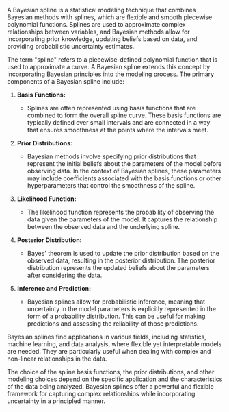 A Bayesian spline is a statistical modeling technique that combines Bayesian methods with splines, which are flexible and smooth piecewise polynomial functions. Splines are used to approximate complex relationships between variables, and Bayesian methods allow for incorporating prior knowledge, updating beliefs based on data, and providing probabilistic uncertainty estimates.

The term "spline" refers to a piecewise-defined polynomial function that is used to approximate a curve. A Bayesian spline extends this concept by incorporating Bayesian principles into the modeling process. The primary components of a Bayesian spline include:

1. **Basis Functions:**
   - Splines are often represented using basis functions that are combined to form the overall spline curve. These basis functions are typically defined over small intervals and are connected in a way that ensures smoothness at the points where the intervals meet.

2. **Prior Distributions:**
   - Bayesian methods involve specifying prior distributions that represent the initial beliefs about the parameters of the model before observing data. In the context of Bayesian splines, these parameters may include coefficients associated with the basis functions or other hyperparameters that control the smoothness of the spline.

3. **Likelihood Function:**
   - The likelihood function represents the probability of observing the data given the parameters of the model. It captures the relationship between the observed data and the underlying spline.

4. **Posterior Distribution:**
   - Bayes' theorem is used to update the prior distribution based on the observed data, resulting in the posterior distribution. The posterior distribution represents the updated beliefs about the parameters after considering the data.

5. **Inference and Prediction:**
   - Bayesian splines allow for probabilistic inference, meaning that uncertainty in the model parameters is explicitly represented in the form of a probability distribution. This can be useful for making predictions and assessing the reliability of those predictions.

Bayesian splines find applications in various fields, including statistics, machine learning, and data analysis, where flexible yet interpretable models are needed. They are particularly useful when dealing with complex and non-linear relationships in the data.

The choice of the spline basis functions, the prior distributions, and other modeling choices depend on the specific application and the characteristics of the data being analyzed. Bayesian splines offer a powerful and flexible framework for capturing complex relationships while incorporating uncertainty in a principled manner.